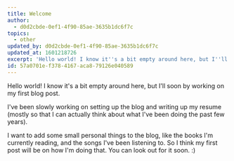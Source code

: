 ```yaml
---
title: Welcome
author:
  - d0d2cbde-0ef1-4f90-85ae-3635b1dc6f7c
topics:
  - other
updated_by: d0d2cbde-0ef1-4f90-85ae-3635b1dc6f7c
updated_at: 1601218726
excerpt: 'Hello world! I know it''s a bit empty around here, but I''ll soon by working on my first blog post.'
id: 57a0701e-f378-4167-aca8-79126e040589
---
```

Hello world! I know it's a bit empty around here, but I'll soon by working on my first blog post.

I've been slowly working on setting up the blog and writing up my resume (mostly so that I can actually think about what I've been doing the past few years).

I want to add some small personal things to the blog, like the books I'm currently reading, and the songs I've been listening to. So I think my first post will be on how I'm doing that. You can look out for it soon. :)